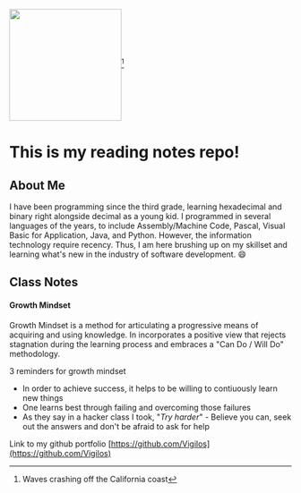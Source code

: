 
<img src="DSC_0028.JPG" width=200 align=center>[^1]

# This is my reading notes repo!

## About Me
I have been programming since the third grade, learning hexadecimal and binary right alongside decimal as a young kid. I programmed in several languages of the years, to include Assembly/Machine Code, Pascal, Visual Basic for Application, Java, and Python. However, the information technology require recency. Thus, I am here brushing up on my skillset and learning what's new in the industry of software development. :smile:

## Class Notes
#### Growth Mindset
Growth Mindset is a method for articulating a progressive means of acquiring and using knowledge. In incorporates a positive view that rejects stagnation during the learning process and embraces a "Can Do / Will Do" methodology.

3 reminders for growth mindset

- In order to achieve success, it helps to be willing to contiuously learn new things 
- One learns best through failing and overcoming those failures
- As they say in a hacker class I took, "_Try harder_" - Believe you can, seek out the answers and don't be afraid to ask for help

Link to my github portfolio [https://github.com/Vigilos](https://github.com/Vigilos)

[^1]: Waves crashing off the California coast
